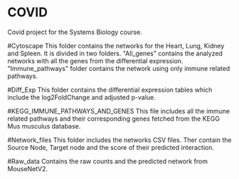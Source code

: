 # COVID
Covid project for the Systems Biology course.

#Cytoscape
This folder contains the networks for the Heart, Lung, Kidney and Spleen.
It is divided in two folders. "All_genes" contains the analyzed networks with
all the genes from the differential expression.
"Immune_pathways" folder contains the network using only immune related pathways.

#Diff_Exp
This folder contains the differential expression tables which include
the log2FoldChange and adjusted p-value.

#KEGG_IMMUNE_PATHWAYS_AND_GENES
This file includes all the immune related pathways and their corresponding genes fetched
from the KEGG Mus musculus database.

#Network_files
This folder includes the networks CSV files. Ther contain the Source Node, Target node
and the score of their predicted interaction.

#Raw_data
Contains the raw counts and the predicted network from MouseNetV2.
